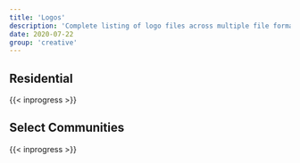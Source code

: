 ```yaml
---
title: 'Logos'
description: 'Complete listing of logo files across multiple file formats.'
date: 2020-07-22
group: 'creative'
---
```


## Residential

{{< inprogress >}}

## Select Communities

{{< inprogress >}}
